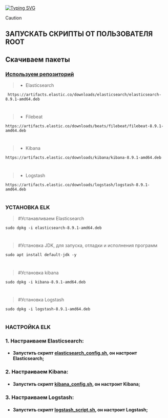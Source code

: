  <!---Пример кода-->
[![Typing SVG](https://readme-typing-svg.herokuapp.com?color=%2336BCF7&lines=Computer+science+student)](https://git.io/typing-svg)

> [!CAUTION] 
> ## ЗАПУСКАТЬ СКРИПТЫ ОТ ПОЛЬЗОВАТЕЛЯ ROOT


## Скачиваем пакеты
### [Используем репозиторий](https://www.elastic.co/guide/en/elasticsearch/reference/8.9/deb.html)

> * Elasticsearch

     https://artifacts.elastic.co/downloads/elasticsearch/elasticsearch-8.9.1-amd64.deb
#

> * Filebeat

    https://artifacts.elastic.co/downloads/beats/filebeat/filebeat-8.9.1-amd64.deb
#

> * Kibana

    https://artifacts.elastic.co/downloads/kibana/kibana-8.9.1-amd64.deb
#

> * Logstash

    https://artifacts.elastic.co/downloads/logstash/logstash-8.9.1-amd64.deb
#

### УСТАНОВКА ELK

> #Устанавливаем Elasticsearch

    sudo dpkg -i elasticsearch-8.9.1-amd64.deb
#   
 
> #Установка JDK, для запуска, отладки и исполнения программ

    sudo apt install default-jdk -y
# 
> #Установка kibana

    sudo dpkg -i kibana-8.9.1-amd64.deb
# 
> #Установка Logstash

    sudo dpkg -i logstash-8.9.1-amd64.deb
 # 

### НАСТРОЙКА ELK
### 1. Настраиваем Elasticsearch:
   
* #### Запустить скрипт [elasticsearch_config.sh](https://github.com/rashenko/log-git/blob/main/elasticsearch_script.sh), он настроит Elasticsearch;

### 2. Настраиваем Kibana:
   
* #### Запустить скрипт [kibana_config.sh](https://github.com/rashenko/log-git/blob/main/kibana_script.sh), он настроит Kibana;

### 3. Настраиваем Logstash:
   
* #### Запустить скрипт [logstash_script.sh](https://github.com/rashenko/log-git/blob/main/logstash_script.sh), он настроит Logstash;




 
